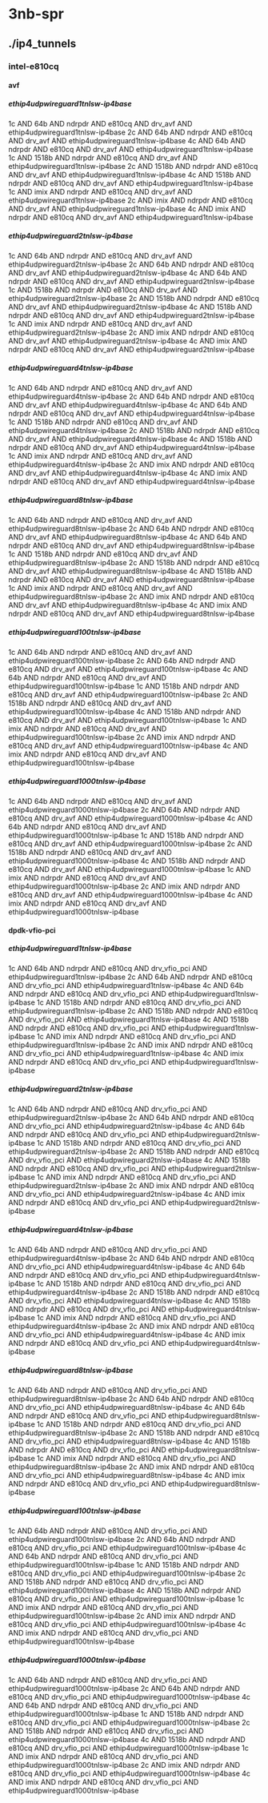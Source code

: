 # 3nb-spr
## ./ip4_tunnels
### intel-e810cq
#### avf
##### ethip4udpwireguard1tnlsw-ip4base
1c AND 64b AND ndrpdr AND e810cq AND drv_avf AND ethip4udpwireguard1tnlsw-ip4base
2c AND 64b AND ndrpdr AND e810cq AND drv_avf AND ethip4udpwireguard1tnlsw-ip4base
4c AND 64b AND ndrpdr AND e810cq AND drv_avf AND ethip4udpwireguard1tnlsw-ip4base
1c AND 1518b AND ndrpdr AND e810cq AND drv_avf AND ethip4udpwireguard1tnlsw-ip4base
2c AND 1518b AND ndrpdr AND e810cq AND drv_avf AND ethip4udpwireguard1tnlsw-ip4base
4c AND 1518b AND ndrpdr AND e810cq AND drv_avf AND ethip4udpwireguard1tnlsw-ip4base
1c AND imix AND ndrpdr AND e810cq AND drv_avf AND ethip4udpwireguard1tnlsw-ip4base
2c AND imix AND ndrpdr AND e810cq AND drv_avf AND ethip4udpwireguard1tnlsw-ip4base
4c AND imix AND ndrpdr AND e810cq AND drv_avf AND ethip4udpwireguard1tnlsw-ip4base
##### ethip4udpwireguard2tnlsw-ip4base
1c AND 64b AND ndrpdr AND e810cq AND drv_avf AND ethip4udpwireguard2tnlsw-ip4base
2c AND 64b AND ndrpdr AND e810cq AND drv_avf AND ethip4udpwireguard2tnlsw-ip4base
4c AND 64b AND ndrpdr AND e810cq AND drv_avf AND ethip4udpwireguard2tnlsw-ip4base
1c AND 1518b AND ndrpdr AND e810cq AND drv_avf AND ethip4udpwireguard2tnlsw-ip4base
2c AND 1518b AND ndrpdr AND e810cq AND drv_avf AND ethip4udpwireguard2tnlsw-ip4base
4c AND 1518b AND ndrpdr AND e810cq AND drv_avf AND ethip4udpwireguard2tnlsw-ip4base
1c AND imix AND ndrpdr AND e810cq AND drv_avf AND ethip4udpwireguard2tnlsw-ip4base
2c AND imix AND ndrpdr AND e810cq AND drv_avf AND ethip4udpwireguard2tnlsw-ip4base
4c AND imix AND ndrpdr AND e810cq AND drv_avf AND ethip4udpwireguard2tnlsw-ip4base
##### ethip4udpwireguard4tnlsw-ip4base
1c AND 64b AND ndrpdr AND e810cq AND drv_avf AND ethip4udpwireguard4tnlsw-ip4base
2c AND 64b AND ndrpdr AND e810cq AND drv_avf AND ethip4udpwireguard4tnlsw-ip4base
4c AND 64b AND ndrpdr AND e810cq AND drv_avf AND ethip4udpwireguard4tnlsw-ip4base
1c AND 1518b AND ndrpdr AND e810cq AND drv_avf AND ethip4udpwireguard4tnlsw-ip4base
2c AND 1518b AND ndrpdr AND e810cq AND drv_avf AND ethip4udpwireguard4tnlsw-ip4base
4c AND 1518b AND ndrpdr AND e810cq AND drv_avf AND ethip4udpwireguard4tnlsw-ip4base
1c AND imix AND ndrpdr AND e810cq AND drv_avf AND ethip4udpwireguard4tnlsw-ip4base
2c AND imix AND ndrpdr AND e810cq AND drv_avf AND ethip4udpwireguard4tnlsw-ip4base
4c AND imix AND ndrpdr AND e810cq AND drv_avf AND ethip4udpwireguard4tnlsw-ip4base
##### ethip4udpwireguard8tnlsw-ip4base
1c AND 64b AND ndrpdr AND e810cq AND drv_avf AND ethip4udpwireguard8tnlsw-ip4base
2c AND 64b AND ndrpdr AND e810cq AND drv_avf AND ethip4udpwireguard8tnlsw-ip4base
4c AND 64b AND ndrpdr AND e810cq AND drv_avf AND ethip4udpwireguard8tnlsw-ip4base
1c AND 1518b AND ndrpdr AND e810cq AND drv_avf AND ethip4udpwireguard8tnlsw-ip4base
2c AND 1518b AND ndrpdr AND e810cq AND drv_avf AND ethip4udpwireguard8tnlsw-ip4base
4c AND 1518b AND ndrpdr AND e810cq AND drv_avf AND ethip4udpwireguard8tnlsw-ip4base
1c AND imix AND ndrpdr AND e810cq AND drv_avf AND ethip4udpwireguard8tnlsw-ip4base
2c AND imix AND ndrpdr AND e810cq AND drv_avf AND ethip4udpwireguard8tnlsw-ip4base
4c AND imix AND ndrpdr AND e810cq AND drv_avf AND ethip4udpwireguard8tnlsw-ip4base
##### ethip4udpwireguard100tnlsw-ip4base
1c AND 64b AND ndrpdr AND e810cq AND drv_avf AND ethip4udpwireguard100tnlsw-ip4base
2c AND 64b AND ndrpdr AND e810cq AND drv_avf AND ethip4udpwireguard100tnlsw-ip4base
4c AND 64b AND ndrpdr AND e810cq AND drv_avf AND ethip4udpwireguard100tnlsw-ip4base
1c AND 1518b AND ndrpdr AND e810cq AND drv_avf AND ethip4udpwireguard100tnlsw-ip4base
2c AND 1518b AND ndrpdr AND e810cq AND drv_avf AND ethip4udpwireguard100tnlsw-ip4base
4c AND 1518b AND ndrpdr AND e810cq AND drv_avf AND ethip4udpwireguard100tnlsw-ip4base
1c AND imix AND ndrpdr AND e810cq AND drv_avf AND ethip4udpwireguard100tnlsw-ip4base
2c AND imix AND ndrpdr AND e810cq AND drv_avf AND ethip4udpwireguard100tnlsw-ip4base
4c AND imix AND ndrpdr AND e810cq AND drv_avf AND ethip4udpwireguard100tnlsw-ip4base
##### ethip4udpwireguard1000tnlsw-ip4base
1c AND 64b AND ndrpdr AND e810cq AND drv_avf AND ethip4udpwireguard1000tnlsw-ip4base
2c AND 64b AND ndrpdr AND e810cq AND drv_avf AND ethip4udpwireguard1000tnlsw-ip4base
4c AND 64b AND ndrpdr AND e810cq AND drv_avf AND ethip4udpwireguard1000tnlsw-ip4base
1c AND 1518b AND ndrpdr AND e810cq AND drv_avf AND ethip4udpwireguard1000tnlsw-ip4base
2c AND 1518b AND ndrpdr AND e810cq AND drv_avf AND ethip4udpwireguard1000tnlsw-ip4base
4c AND 1518b AND ndrpdr AND e810cq AND drv_avf AND ethip4udpwireguard1000tnlsw-ip4base
1c AND imix AND ndrpdr AND e810cq AND drv_avf AND ethip4udpwireguard1000tnlsw-ip4base
2c AND imix AND ndrpdr AND e810cq AND drv_avf AND ethip4udpwireguard1000tnlsw-ip4base
4c AND imix AND ndrpdr AND e810cq AND drv_avf AND ethip4udpwireguard1000tnlsw-ip4base
#### dpdk-vfio-pci
##### ethip4udpwireguard1tnlsw-ip4base
1c AND 64b AND ndrpdr AND e810cq AND drv_vfio_pci AND ethip4udpwireguard1tnlsw-ip4base
2c AND 64b AND ndrpdr AND e810cq AND drv_vfio_pci AND ethip4udpwireguard1tnlsw-ip4base
4c AND 64b AND ndrpdr AND e810cq AND drv_vfio_pci AND ethip4udpwireguard1tnlsw-ip4base
1c AND 1518b AND ndrpdr AND e810cq AND drv_vfio_pci AND ethip4udpwireguard1tnlsw-ip4base
2c AND 1518b AND ndrpdr AND e810cq AND drv_vfio_pci AND ethip4udpwireguard1tnlsw-ip4base
4c AND 1518b AND ndrpdr AND e810cq AND drv_vfio_pci AND ethip4udpwireguard1tnlsw-ip4base
1c AND imix AND ndrpdr AND e810cq AND drv_vfio_pci AND ethip4udpwireguard1tnlsw-ip4base
2c AND imix AND ndrpdr AND e810cq AND drv_vfio_pci AND ethip4udpwireguard1tnlsw-ip4base
4c AND imix AND ndrpdr AND e810cq AND drv_vfio_pci AND ethip4udpwireguard1tnlsw-ip4base
##### ethip4udpwireguard2tnlsw-ip4base
1c AND 64b AND ndrpdr AND e810cq AND drv_vfio_pci AND ethip4udpwireguard2tnlsw-ip4base
2c AND 64b AND ndrpdr AND e810cq AND drv_vfio_pci AND ethip4udpwireguard2tnlsw-ip4base
4c AND 64b AND ndrpdr AND e810cq AND drv_vfio_pci AND ethip4udpwireguard2tnlsw-ip4base
1c AND 1518b AND ndrpdr AND e810cq AND drv_vfio_pci AND ethip4udpwireguard2tnlsw-ip4base
2c AND 1518b AND ndrpdr AND e810cq AND drv_vfio_pci AND ethip4udpwireguard2tnlsw-ip4base
4c AND 1518b AND ndrpdr AND e810cq AND drv_vfio_pci AND ethip4udpwireguard2tnlsw-ip4base
1c AND imix AND ndrpdr AND e810cq AND drv_vfio_pci AND ethip4udpwireguard2tnlsw-ip4base
2c AND imix AND ndrpdr AND e810cq AND drv_vfio_pci AND ethip4udpwireguard2tnlsw-ip4base
4c AND imix AND ndrpdr AND e810cq AND drv_vfio_pci AND ethip4udpwireguard2tnlsw-ip4base
##### ethip4udpwireguard4tnlsw-ip4base
1c AND 64b AND ndrpdr AND e810cq AND drv_vfio_pci AND ethip4udpwireguard4tnlsw-ip4base
2c AND 64b AND ndrpdr AND e810cq AND drv_vfio_pci AND ethip4udpwireguard4tnlsw-ip4base
4c AND 64b AND ndrpdr AND e810cq AND drv_vfio_pci AND ethip4udpwireguard4tnlsw-ip4base
1c AND 1518b AND ndrpdr AND e810cq AND drv_vfio_pci AND ethip4udpwireguard4tnlsw-ip4base
2c AND 1518b AND ndrpdr AND e810cq AND drv_vfio_pci AND ethip4udpwireguard4tnlsw-ip4base
4c AND 1518b AND ndrpdr AND e810cq AND drv_vfio_pci AND ethip4udpwireguard4tnlsw-ip4base
1c AND imix AND ndrpdr AND e810cq AND drv_vfio_pci AND ethip4udpwireguard4tnlsw-ip4base
2c AND imix AND ndrpdr AND e810cq AND drv_vfio_pci AND ethip4udpwireguard4tnlsw-ip4base
4c AND imix AND ndrpdr AND e810cq AND drv_vfio_pci AND ethip4udpwireguard4tnlsw-ip4base
##### ethip4udpwireguard8tnlsw-ip4base
1c AND 64b AND ndrpdr AND e810cq AND drv_vfio_pci AND ethip4udpwireguard8tnlsw-ip4base
2c AND 64b AND ndrpdr AND e810cq AND drv_vfio_pci AND ethip4udpwireguard8tnlsw-ip4base
4c AND 64b AND ndrpdr AND e810cq AND drv_vfio_pci AND ethip4udpwireguard8tnlsw-ip4base
1c AND 1518b AND ndrpdr AND e810cq AND drv_vfio_pci AND ethip4udpwireguard8tnlsw-ip4base
2c AND 1518b AND ndrpdr AND e810cq AND drv_vfio_pci AND ethip4udpwireguard8tnlsw-ip4base
4c AND 1518b AND ndrpdr AND e810cq AND drv_vfio_pci AND ethip4udpwireguard8tnlsw-ip4base
1c AND imix AND ndrpdr AND e810cq AND drv_vfio_pci AND ethip4udpwireguard8tnlsw-ip4base
2c AND imix AND ndrpdr AND e810cq AND drv_vfio_pci AND ethip4udpwireguard8tnlsw-ip4base
4c AND imix AND ndrpdr AND e810cq AND drv_vfio_pci AND ethip4udpwireguard8tnlsw-ip4base
##### ethip4udpwireguard100tnlsw-ip4base
1c AND 64b AND ndrpdr AND e810cq AND drv_vfio_pci AND ethip4udpwireguard100tnlsw-ip4base
2c AND 64b AND ndrpdr AND e810cq AND drv_vfio_pci AND ethip4udpwireguard100tnlsw-ip4base
4c AND 64b AND ndrpdr AND e810cq AND drv_vfio_pci AND ethip4udpwireguard100tnlsw-ip4base
1c AND 1518b AND ndrpdr AND e810cq AND drv_vfio_pci AND ethip4udpwireguard100tnlsw-ip4base
2c AND 1518b AND ndrpdr AND e810cq AND drv_vfio_pci AND ethip4udpwireguard100tnlsw-ip4base
4c AND 1518b AND ndrpdr AND e810cq AND drv_vfio_pci AND ethip4udpwireguard100tnlsw-ip4base
1c AND imix AND ndrpdr AND e810cq AND drv_vfio_pci AND ethip4udpwireguard100tnlsw-ip4base
2c AND imix AND ndrpdr AND e810cq AND drv_vfio_pci AND ethip4udpwireguard100tnlsw-ip4base
4c AND imix AND ndrpdr AND e810cq AND drv_vfio_pci AND ethip4udpwireguard100tnlsw-ip4base
##### ethip4udpwireguard1000tnlsw-ip4base
1c AND 64b AND ndrpdr AND e810cq AND drv_vfio_pci AND ethip4udpwireguard1000tnlsw-ip4base
2c AND 64b AND ndrpdr AND e810cq AND drv_vfio_pci AND ethip4udpwireguard1000tnlsw-ip4base
4c AND 64b AND ndrpdr AND e810cq AND drv_vfio_pci AND ethip4udpwireguard1000tnlsw-ip4base
1c AND 1518b AND ndrpdr AND e810cq AND drv_vfio_pci AND ethip4udpwireguard1000tnlsw-ip4base
2c AND 1518b AND ndrpdr AND e810cq AND drv_vfio_pci AND ethip4udpwireguard1000tnlsw-ip4base
4c AND 1518b AND ndrpdr AND e810cq AND drv_vfio_pci AND ethip4udpwireguard1000tnlsw-ip4base
1c AND imix AND ndrpdr AND e810cq AND drv_vfio_pci AND ethip4udpwireguard1000tnlsw-ip4base
2c AND imix AND ndrpdr AND e810cq AND drv_vfio_pci AND ethip4udpwireguard1000tnlsw-ip4base
4c AND imix AND ndrpdr AND e810cq AND drv_vfio_pci AND ethip4udpwireguard1000tnlsw-ip4base
